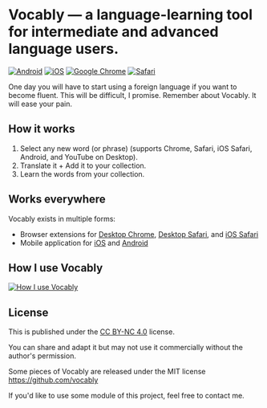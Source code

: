# Vocably — a language-learning tool for intermediate and advanced language users.

[![Android](https://img.shields.io/badge/Android-blue)](https://play.google.com/store/apps/details?id=com.vocablypro)
[![iOS](https://img.shields.io/badge/iOS-blue)](https://apps.apple.com/app/vocably-pro-language-cards/id1641258757)
[![Google Chrome](https://img.shields.io/badge/Google_Chrome-blue)](https://chromewebstore.google.com/detail/vocably/baocigmmhhdemijfjnjdidbkfgpgogmb)
[![Safari](https://img.shields.io/badge/Safari-blue)](https://apps.apple.com/app/vocably-for-safari/id6464076425)

One day you will have to start using a foreign language if you want to become fluent. This will be difficult, I promise. Remember about Vocably. It will ease your pain.

## How it works

1. Select any new word (or phrase) (supports Chrome, Safari, iOS Safari, Android, and YouTube on Desktop).
1. Translate it + Add it to your collection.
1. Learn the words from your collection.

## Works everywhere

Vocably exists in multiple forms:

- Browser extensions for [Desktop Chrome](https://chromewebstore.google.com/detail/vocably/baocigmmhhdemijfjnjdidbkfgpgogmb), [Desktop Safari](https://apps.apple.com/app/vocably-for-safari/id6464076425), and [iOS Safari](https://apps.apple.com/app/vocably-pro-language-cards/id1641258757)
- Mobile application for [iOS](https://apps.apple.com/app/vocably-pro-language-cards/id1641258757) and [Android](https://play.google.com/store/apps/details?id=com.vocablypro)

## How I use Vocably

[![How I use Vocably](assets/how-i-use-vocably.png?raw=true)](https://youtu.be/UwNog9yKCeA)

## License

This is published under the [CC BY-NC 4.0](https://creativecommons.org/licenses/by-nc/4.0/) license.

You can share and adapt it but may not use it commercially without the author's permission.

Some pieces of Vocably are released under the MIT license https://github.com/vocably

If you'd like to use some module of this project, feel free to contact me.
